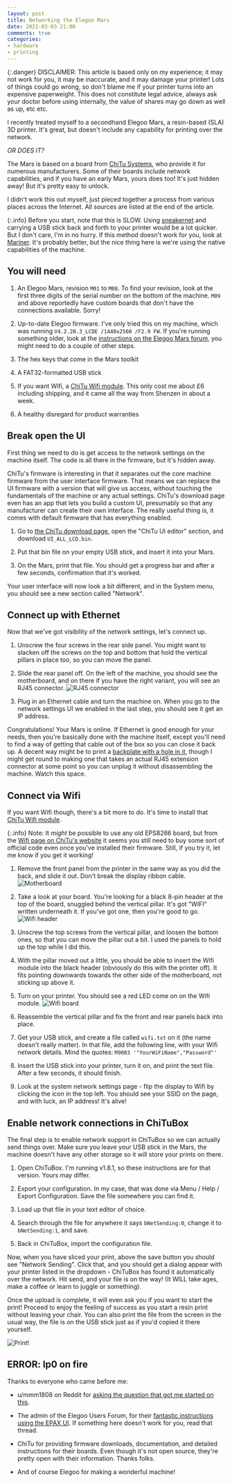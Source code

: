 ```yaml
---
layout: post
title: Networking the Elegoo Mars
date: 2021-03-03 21:00
comments: true
categories:
- hardware
- printing
---
```


{:.danger}
DISCLAIMER: This article is based only on my experience; it may not work for you, it may be inaccurate, and it may damage your printer! Lots of things could go wrong, so don't blame me if your printer turns into an expensive paperweight. This does not constitute legal advice, always ask your doctor before using internally, the value of shares may go down as well as up, etc etc.

I recently treated myself to a secondhand Elegoo Mars, a resin-based (SLA) 3D printer. It's great, but doesn't include any  capability for printing over the network.

*OR DOES IT?*

The Mars is based on a board from [ChiTu Systems](https://www.chitusystems.com/), who provide it for numerous manufacturers. Some of their boards include network capabilities, and if you have an early Mars, yours does too! It's just hidden away! But it's pretty easy to unlock.

I didn't work this out myself, just pieced together a process from various places across the Internet. All sources are listed at the end of the article.

{:.info}
Before you start, note that this is SLOW. Using [sneakernet](https://en.wikipedia.org/wiki/Sneakernet) and carrying a USB stick back and forth to your printer would be a lot quicker. But I don't care, I'm in no hurry. If this method doesn't work for you, look at [Mariner](https://github.com/luizribeiro/mariner). It's probably better, but the nice thing here is we're using the native capabilities of the machine.

## You will need

1. An Elegoo Mars, revision `M01` to `M08`. To find your revision, look at the first three digits of the serial number on the bottom of the machine. `M09` and above reportedly have custom boards that don't have the connections available. Sorry!

1. Up-to-date Elegoo firmware. I've only tried this on my machine, which was running `V4.2.20.3_LCDE /1440x2560 /F2.9 FW`. If you're running something older, look at the [instructions on the Elegoo Mars forum](https://www.elegoomars.com/forum/showthread.php?tid=15), you might need to do a couple of other steps.

1. The hex keys that come in the Mars toolkit

1. A FAT32-formatted USB stick

1. If you want Wifi, a [ChiTu Wifi module](https://www.chitusystems.com/product/esp-01-wifi-module/). This only cost me about £6 including shipping, and it came all the way from Shenzen in about a week.

1. A healthy disregard for product warranties

## Break open the UI

First thing we need to do is get access to the network settings on the machine itself. The code is all there in the firmware, but it's hidden away.

ChiTu's firmware is interesting in that it separates out the core machine firmware from the user interface firmware. That means we can replace the UI firmware with a version that will give us access, without touching the fundamentals of the machine or any actual settings. ChiTu's download page even has an app that lets you build a custom UI, presumably so that any manufacturer can create their own interface. The really useful thing is, it comes with default firmware that has everything enabled.

1. Go to [the ChiTu download page](https://www.chitusystems.com/download/), open the "ChiTu UI editor" section, and download `UI_ALL_LCD.bin`.

1. Put that bin file on your empty USB stick, and insert it into your Mars.

1. On the Mars, print that file. You should get a progress bar and after a few seconds, confirmation that it's worked.

Your user interface will now look a bit different, and in the System menu, you should see a new section called "Network".

## Connect up with Ethernet

Now that we've got visibility of the network settings, let's connect up.

1. Unscrew the four screws in the rear side panel. You might want to slacken off the screws on the top and bottom that hold the vertical pillars in place too, so you can move the panel.

1. Slide the rear panel off. On the left of the machine, you should see the motherboard, and on there if you have the right variant, you will see an RJ45 connector. ![RJ45 connector](/images/2021-03-03-networking-the-elegoo-mars/ethernet.jpeg)

1. Plug in an Ethernet cable and turn the machine on. When you go to the network settings UI we enabled in the last step, you should see it get an IP address.

Congratulations! Your Mars is online. If Ethernet is good enough for your needs, then you're basically done with the machine itself, except you'll need to find a way of getting that cable out of the box so you can close it back up. A decent way might be to print a [backplate with a hole in it](https://www.thingiverse.com/thing:3768132), though I might get round to making one that takes an actual RJ45 extension connector at some point so you can unplug it without disassembling the machine. Watch this space.

## Connect via Wifi

If you want Wifi though, there's a bit more to do. It's time to install that [ChiTu Wifi module](https://www.chitusystems.com/product/esp-01-wifi-module/).

{:.info}
Note: It *might* be possible to use any old EPS8266 board, but from the [Wifi page on ChiTu's website](https://www.chitusystems.com/2020/11/03/how-to-activate-the-wifi-module-function-on-your-3d-printer/) it seems you still need to buy some sort of official code even once you've installed their firmware. Still, if you try it, let me know if you get it working!

1. Remove the front panel from the printer in the same way as you did the back, and slide it out. Don't break the display ribbon cable. ![Motherboard](/images/2021-03-03-networking-the-elegoo-mars/motherboard.jpeg)

1. Take a look at your board. You're looking for a black 8-pin header at the top of the board, snuggled behind the vertical pillar. It's got "WIFI" written underneath it. If you've got one, then you're good to go. ![Wifi header](/images/2021-03-03-networking-the-elegoo-mars/wifi_header.jpeg)

1. Unscrew the top screws from the vertical pillar, and loosen the bottom ones, so that you can move the pillar out a bit. I used the panels to hold up the top while I did this.

1. With the pillar moved out a little, you should be able to insert the Wifi module into the black header (obviously do this with the printer off). It fits pointing downwards towards the other side of the motherboard, not sticking up above it.

1. Turn on your printer. You should see a red LED come on on the Wifi module. ![Wifi board](/images/2021-03-03-networking-the-elegoo-mars/wifi_board.jpeg)

1. Reassemble the vertical pillar and fix the front and rear panels back into place.

1. Get your USB stick, and create a file called `wifi.txt` on it (the name doesn't really matter). In that file, add the following line, with your Wifi network details. Mind the quotes: `M9003 '"YourWiFiName","Password"'`

1. Insert the USB stick into your printer, turn it on, and print the text file. After a few seconds, it should finish.

1. Look at the system network settings page - flip the display to Wifi by clicking the icon in the top left. You should see your SSID on the page, and with luck, an IP address! It's alive!

## Enable network connections in ChiTuBox

The final step is to enable network support in ChiTuBox so we can actually send things over. Make sure you leave your USB stick in the Mars, the machine doesn't have any other storage so it will store your prints on there.

1. Open ChiTuBox. I'm running v1.8.1, so these instructions are for that version. Yours may differ.

1. Export your configuration. In my case, that was done via Menu / Help / Export Configuration. Save the file somewhere you can find it.

1. Load up that file in your text editor of choice.

1. Search through the file for anywhere it says `bNetSending:0`, change it to `bNetSending:1`, and save.

1. Back in ChiTuBox, import the configuration file.

Now, when you have sliced your print, above the save button you should see "Network Sending". Click that, and you should get a dialog appear with your printer listed in the dropdown - ChiTuBox has found it automatically over the network. Hit send, and your file is on the way! (It WILL take ages, make a coffee or learn to juggle or something).

Once the upload is complete, it will even ask you if you want to start the print! Proceed to enjoy the feeling of success as you start a resin print without leaving your chair. You can also print the file from the screen in the usual way, the file is on the USB stick just as if you'd copied it there yourself.

![Print!](/images/2021-03-03-networking-the-elegoo-mars/print.jpeg)

## ERROR: lp0 on fire

Thanks to everyone who came before me:

* u/mmm1808 on Reddit for [asking the question that got me started on this](https://www.reddit.com/r/ElegooMars/comments/lqf2gc/does_chitus_wireless_module_work_for_elegoo/).

* The admin of the Elegoo Users Forum, for their [fantastic instructions using the EPAX UI](https://www.elegoomars.com/forum/showthread.php?tid=15). If something here doesn't work for you, read that thread.

* ChiTu for providing firmware downloads, documentation, and detailed instructions for their boards. Even though it's not open source, they're pretty open with their information. Thanks folks.

* And of course Elegoo for making a wonderful machine!

